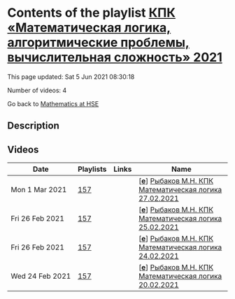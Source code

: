 # Contents of the playlist [КПК «Математическая логика, алгоритмические проблемы, вычислительная сложность» 2021](https://www.youtube.com/playlist?list=PLq3E5oubNNoBJ8_58QJXsNJTg6pAh20Kv)

This page updated: Sat 5 Jun 2021 08:30:18

Number of videos: 4

Go back to [Mathematics at HSE](./README.md)

## Description



## Videos

|Date|Playlists|Links|Name|
|---|---|---|---|
| Mon&nbsp;1&nbsp;Mar&nbsp;2021 | [157](./playlists/157.md "КПК «Математическая логика, алгоритмические проблемы, вычислительная сложность» 2021") |  | [[**e**](https://studio.youtube.com/video/tPjq6jxbMLw/edit "Edit")] [Рыбаков М.Н. КПК Математическая логика 27.02.2021](https://www.youtube.com/watch?v=tPjq6jxbMLw&list=PLq3E5oubNNoBJ8_58QJXsNJTg6pAh20Kv) |
| Fri&nbsp;26&nbsp;Feb&nbsp;2021 | [157](./playlists/157.md "КПК «Математическая логика, алгоритмические проблемы, вычислительная сложность» 2021") |  | [[**e**](https://studio.youtube.com/video/yFLSIHDUjG0/edit "Edit")] [Рыбаков М.Н. КПК Математическая логика 25.02.2021](https://www.youtube.com/watch?v=yFLSIHDUjG0&list=PLq3E5oubNNoBJ8_58QJXsNJTg6pAh20Kv) |
| Fri&nbsp;26&nbsp;Feb&nbsp;2021 | [157](./playlists/157.md "КПК «Математическая логика, алгоритмические проблемы, вычислительная сложность» 2021") |  | [[**e**](https://studio.youtube.com/video/3MJwNqWciUI/edit "Edit")] [Рыбаков М.Н. КПК Математическая логика 24.02.2021](https://www.youtube.com/watch?v=3MJwNqWciUI&list=PLq3E5oubNNoBJ8_58QJXsNJTg6pAh20Kv) |
| Wed&nbsp;24&nbsp;Feb&nbsp;2021 | [157](./playlists/157.md "КПК «Математическая логика, алгоритмические проблемы, вычислительная сложность» 2021") |  | [[**e**](https://studio.youtube.com/video/__4TnoDu9Ks/edit "Edit")] [Рыбаков М.Н. КПК Математическая логика 20.02.2021](https://www.youtube.com/watch?v=__4TnoDu9Ks&list=PLq3E5oubNNoBJ8_58QJXsNJTg6pAh20Kv) |
